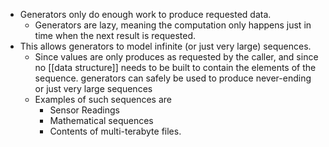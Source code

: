 - Generators only do enough work to produce requested data.
	- Generators are lazy, meaning the computation only happens just in time when the next result is requested. 
- This allows generators to model infinite (or just very large) sequences. 
	- Since values are only produces as requested by the caller, and since no [[data structure]] needs to be built to contain the elements of the sequence. generators can safely be used to produce never-ending or just very large sequences
	- Examples of such sequences are
		- Sensor Readings
		- Mathematical sequences
		- Contents of multi-terabyte files.

